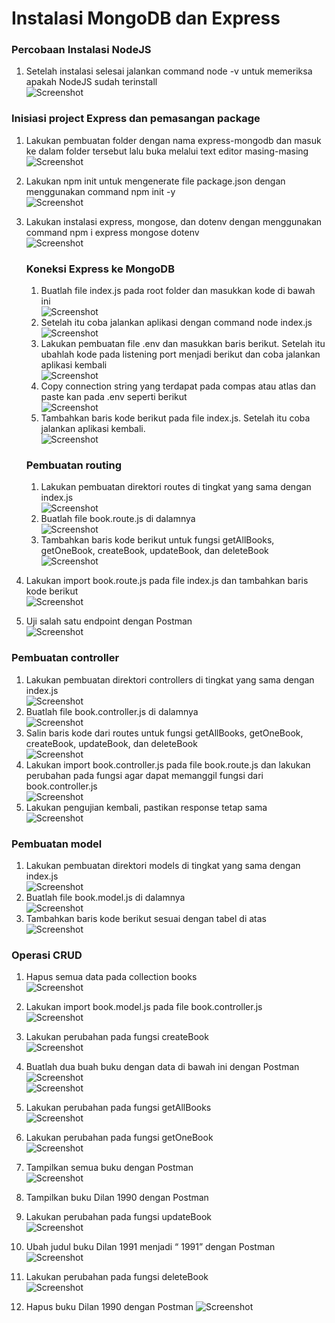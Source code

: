 # Instalasi MongoDB dan Express <br>
### Percobaan Instalasi NodeJS

1. Setelah instalasi selesai jalankan command node -v untuk memeriksa apakah NodeJS sudah terinstall <br>
  ![Screenshot](../Screenshot3/1_node_v.png) <br>

### Inisiasi project Express dan pemasangan package
1. Lakukan pembuatan folder dengan nama express-mongodb dan masuk ke dalam folder tersebut lalu buka melalui text editor masing-masing <br>
![Screenshot](../Screenshot3/1_2_expressfolder.png) <br>
2. Lakukan npm init untuk mengenerate file package.json dengan menggunakan command npm init -y <br>
 ![Screenshot](../Screenshot3/2_npm_init-y.png) <br>
3. Lakukan instalasi express, mongose, dan dotenv dengan menggunakan command npm i express mongose dotenv <br>
 ![Screenshot](../Screenshot3/3_npm_express.png) <br>

   ### Koneksi Express ke MongoDB
   1. Buatlah file index.js pada root folder dan masukkan kode di bawah ini <br>
   ![Screenshot](../Screenshot3/4_indexjs.png) <br> 
   2. Setelah itu coba jalankan aplikasi dengan command node index.js <br>
    ![Screenshot](../Screenshot3/5_node.png) <br>
   3. Lakukan pembuatan file .env dan masukkan baris berikut. Setelah itu ubahlah kode pada listening port menjadi berikut dan coba jalankan aplikasi kembali <br>
   ![Screenshot](../Screenshot3/6_env.png) <br>
   4. Copy connection string yang terdapat pada compas atau atlas dan paste kan pada .env seperti berikut <br>
    ![Screenshot](../Screenshot3/7_mongoconnect.png) <br>
   5. Tambahkan baris kode berikut pada file index.js. Setelah itu coba jalankan aplikasi kembali. <br>
    ![Screenshot](../Screenshot3/8_mongodb_connect.png) <br>

   ### Pembuatan routing
   1. Lakukan pembuatan direktori routes di tingkat yang sama dengan index.js <br>
   ![Screenshot](../Screenshot3/1_3_folderroute.png) <br>
   2. Buatlah file book.route.js di dalamnya <br>
   ![Screenshot](../Screenshot3/10_book_route_js.png) <br>
   3. Tambahkan baris kode berikut untuk fungsi getAllBooks, getOneBook, createBook, updateBook, dan deleteBook <br>
   ![Screenshot](../Screenshot3/11_getall.png) <br>
  4. Lakukan import book.route.js pada file index.js dan tambahkan baris kode berikut <br>
  ![Screenshot](../Screenshot3/1_5_routingindex.png) <br>
  5. Uji salah satu endpoint dengan Postman <br>
  ![Screenshot](../Screenshot3/1_6_postman1.png) <br>

   ### Pembuatan controller
   1. Lakukan pembuatan direktori controllers di tingkat yang sama dengan index.js <br>
   ![Screenshot](../Screenshot3/1_9_foldercontroller.png) <br>
   2. Buatlah file book.controller.js di dalamnya <br>
   ![Screenshot](../Screenshot3/1_10_bookcontrollerjs.png) <br>
   3. Salin baris kode dari routes untuk fungsi getAllBooks, getOneBook, createBook, updateBook, dan deleteBook <br>
    ![Screenshot](../Screenshot3/1_7_controllerjs.png) <br>
  4. Lakukan import book.controller.js pada file book.route.js dan lakukan perubahan pada fungsi agar dapat memanggil fungsi dari book.controller.js <br>
    ![Screenshot](../Screenshot3/1_8_routejs.png) <br>
  5. Lakukan pengujian kembali, pastikan response tetap sama <br>
   ![Screenshot](../Screenshot3/1_6_postman1.png) <br>


   ### Pembuatan model
   1. Lakukan pembuatan direktori models di tingkat yang sama dengan index.js <br>
   ![Screenshot](../Screenshot3/1_11_modelfolder.png) <br>
   2. Buatlah file book.model.js di dalamnya <br>
    ![Screenshot](../Screenshot3/1_11_modelfolder.png) <br>
   3. Tambahkan baris kode berikut sesuai dengan tabel di atas <br>
    ![Screenshot](../Screenshot3/1_12_bookmodeljs.png) <br>

   ### Operasi CRUD
   1. Hapus semua data pada collection books <br>
    ![Screenshot](../Screenshot3/12_deletecoll.png) <br>
   2. Lakukan import book.model.js pada file book.controller.js <br>
    ![Screenshot](../Screenshot3/1_11_modelfolder.png) <br>
   3. Lakukan perubahan pada fungsi createBook <br>
   ![Screenshot](../Screenshot3/13_createbook.png) <br>
   4. Buatlah dua buah buku dengan data di bawah ini dengan Postman <br>
   ![Screenshot](../Screenshot3/14_bukubaru1.png) <br>
    ![Screenshot](../Screenshot3/14_bukubaru2.png) <br>
   5. Lakukan perubahan pada fungsi getAllBooks <br>
    ![Screenshot](../Screenshot3/17_getallbook.png) <br>
   6. Lakukan perubahan pada fungsi getOneBook <br>
    ![Screenshot](../Screenshot3/16_getonebook.png) <br>
   7. Tampilkan semua buku dengan Postman <br>
    ![Screenshot](../Screenshot3/18_postman_getall.png) <br>
   8. Tampilkan buku Dilan 1990 dengan Postman <br>

   9. Lakukan perubahan pada fungsi updateBook <br>
    ![Screenshot](../Screenshot3/19_updatebook.png) <br>
   10. Ubah judul buku Dilan 1991 menjadi “<NAMA PANGGILAN> 1991” dengan Postman <br>
    ![Screenshot](../Screenshot3/20_postmanupdatebook.png) <br>
  11. Lakukan perubahan pada fungsi deleteBook <br>
   ![Screenshot](../Screenshot3/21_deletebook.png) <br>
  12. Hapus buku Dilan 1990 dengan Postman 
   ![Screenshot](../Screenshot3/22_postmandelete.png) <br>
   

